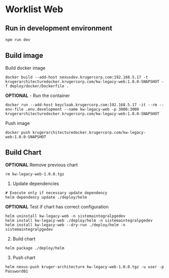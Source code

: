 # Worklist Web

## Run in development environment

```bash
npm run dev
```

## Build image

Build docker image

```shell
docker build --add-host nexusdev.krugercorp.com:192.168.5.17 -t krugerarchitecturedocker.krugercorp.com/kw-legacy-web:1.0.0-SNAPSHOT -f deploy/docker/Dockerfile .
```

**OPTIONAL** - Run the container

```shell
docker run --add-host keycloak.krugercorp.com:192.168.5.17 -it --rm --env-file .env.development --name kw-legacy-web -p 3000:3000 krugerarchitecturedocker.krugercorp.com/kw-legacy-web:1.0.0-SNAPSHOT
```

Push image

```shell
docker push krugerarchitecturedocker.krugercorp.com/kw-legacy-web:1.0.0-SNAPSHOT
```

## Build Chart

**OPTIONAL** Remove previous chart

```shell
rm kw-legacy-web-1.0.0.tgz
```

1) Update dependencies

```shell
# Execute only if necessary update dependency
helm dependency update ./deploy/helm
```

**OPTIONAL** Test if chart has correct configuration

```shell
helm uninstall kw-legacy-web -n sistemaintegralpgedev
helm install kw-legacy-web ./deploy/helm -n sistemaintegralpgedev
helm install kw-legacy-web --dry-run ./deploy/helm -n sistemaintegralpgedev
```

2) Build chart

```shell
helm package ./deploy/helm
```

3) Push chart

```shell
helm nexus-push kruger-architecture kw-legacy-web-1.0.0.tgz -u user -p Password01
```
